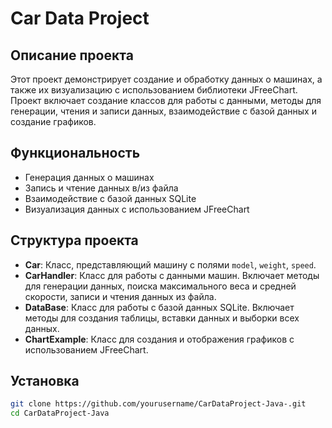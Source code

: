 # Car Data Project

## Описание проекта

Этот проект демонстрирует создание и обработку данных о машинах, а также их визуализацию с использованием библиотеки JFreeChart. Проект включает создание классов для работы с данными, методы для генерации, чтения и записи данных, взаимодействие с базой данных и создание графиков.

## Функциональность

- Генерация данных о машинах
- Запись и чтение данных в/из файла
- Взаимодействие с базой данных SQLite
- Визуализация данных с использованием JFreeChart

## Структура проекта

- **Car**: Класс, представляющий машину с полями `model`, `weight`, `speed`.
- **CarHandler**: Класс для работы с данными машин. Включает методы для генерации данных, поиска максимального веса и средней скорости, записи и чтения данных из файла.
- **DataBase**: Класс для работы с базой данных SQLite. Включает методы для создания таблицы, вставки данных и выборки всех данных.
- **ChartExample**: Класс для создания и отображения графиков с использованием JFreeChart.

## Установка


```bash
git clone https://github.com/yourusername/CarDataProject-Java-.git
cd CarDataProject-Java
